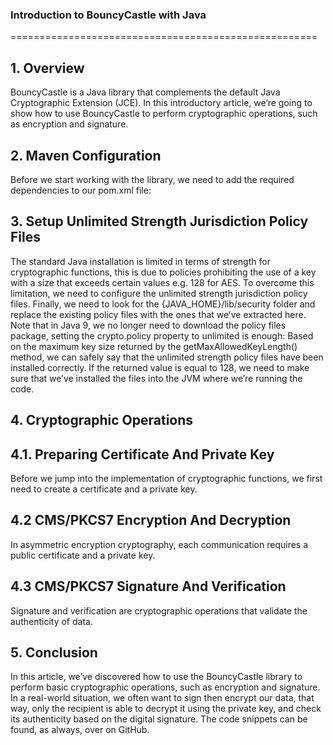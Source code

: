 ### Introduction to BouncyCastle with Java

=====================================================
## 1. Overview
BouncyCastle is a Java library that complements the default Java Cryptographic Extension (JCE).
In this introductory article, we’re going to show how to use BouncyCastle to perform cryptographic operations, such as encryption and signature.

## 2. Maven Configuration
Before we start working with the library, we need to add the required dependencies to our pom.xml file:

## 3. Setup Unlimited Strength Jurisdiction Policy Files
The standard Java installation is limited in terms of strength for cryptographic functions, this is due to policies prohibiting the use of a key with a size that exceeds certain values e.g. 128 for AES.
To overcome this limitation, we need to configure the unlimited strength jurisdiction policy files.
Finally, we need to look for the {JAVA_HOME}/lib/security folder and replace the existing policy files with the ones that we’ve extracted here.
Note that in Java 9, we no longer need to download the policy files package, setting the crypto.policy property to unlimited is enough:
Based on the maximum key size returned by the getMaxAllowedKeyLength() method, we can safely say that the unlimited strength policy files have been installed correctly.
If the returned value is equal to 128, we need to make sure that we’ve installed the files into the JVM where we’re running the code.

## 4. Cryptographic Operations

## 4.1. Preparing Certificate And Private Key
Before we jump into the implementation of cryptographic functions, we first need to create a certificate and a private key.

## 4.2 CMS/PKCS7 Encryption And Decryption
In asymmetric encryption cryptography, each communication requires a public certificate and a private key.

## 4.3 CMS/PKCS7 Signature And Verification
Signature and verification are cryptographic operations that validate the authenticity of data.

## 5. Conclusion
In this article, we’ve discovered how to use the BouncyCastle library to perform basic cryptographic operations, such as encryption and signature.
In a real-world situation, we often want to sign then encrypt our data, that way, only the recipient is able to decrypt it using the private key, and check its authenticity based on the digital signature.
The code snippets can be found, as always, over on GitHub.
